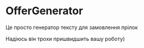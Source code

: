 # OfferGenerator

<p>Це просто генератор тексту для замовлення прілок</p>
<p>Надіюсь він трохи пришвидшить вашу роботу)</p>
